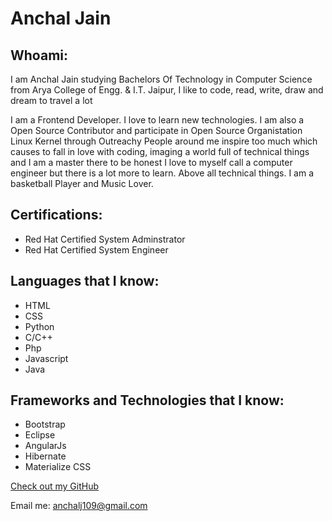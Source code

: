 # Anchal Jain

## Whoami:

I am Anchal Jain studying Bachelors Of Technology in Computer Science from Arya College of Engg. & I.T. Jaipur, I like to code, read, write, draw and dream to travel a lot 

I am a Frontend Developer. I love to learn new technologies. I am also a Open Source Contributor and participate in Open Source Organistation Linux Kernel through Outreachy People around me inspire too much which causes to fall in love with coding, imaging a world full of technical things and I am a master there to be honest I love to myself call a computer engineer but there is a lot more to learn. Above all technical things. I am a basketball Player and Music Lover.


## Certifications:

- Red Hat Certified System Adminstrator
- Red Hat Certified System Engineer

## Languages that I know:

- HTML
- CSS
- Python
- C/C++
- Php
- Javascript
- Java


## Frameworks and Technologies that I know:

- Bootstrap
- Eclipse
- AngularJs
- Hibernate
- Materialize CSS


[Check out my GitHub](https://github.com/AnchalJain)

Email me: anchalj109@gmail.com
